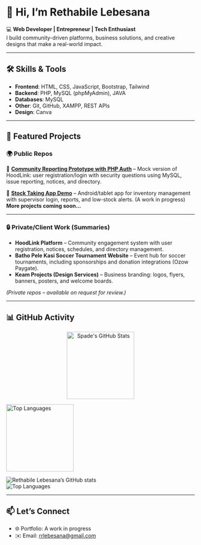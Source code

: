 # 👋 Hi, I’m Rethabile Lebesana  

💻 **Web Developer | Entrepreneur | Tech Enthusiast**  
I build community-driven platforms, business solutions, and creative designs that make a real-world impact.  

---

## 🛠️ Skills & Tools  
- **Frontend**: HTML, CSS, JavaScript, Bootstrap, Tailwind  
- **Backend**: PHP, MySQL (phpMyAdmin), JAVA  
- **Databases**: MySQL 
- **Other**: Git, GitHub, XAMPP, REST APIs  
- **Design**: Canva  

---

## 🚀 Featured Projects  

### 🌍 Public Repos  
  
📂 [**Community Reporting Prototype with PHP Auth**](#) – Mock version of HoodLink: user registration/login with security questions using MySQL, issue reporting, notices, and directory.

📂 [**Stock Taking App Demo**](#) – Android/tablet app for inventory management with supervisor login, reports, and low-stock alerts. (A work in progress)
**More projects coming soon...**

---

### 🔒 Private/Client Work (Summaries)  
- **HoodLink Platform** – Community engagement system with user registration, notices, schedules, and directory management.  
- **Batho Pele Kasi Soccer Tournament Website** – Event hub for soccer tournaments, including sponsorships and donation integrations (Ozow Paygate).  
- **Keam Projects (Design Services)** – Business branding: logos, flyers, banners, posters, and welcome boards.  

*(Private repos – available on request for review.)*  

---

## 📊 GitHub Activity
<p align="center">
  <!-- GitHub Stats -->
  <img 
       src="https://github-readme-stats.vercel.app/api?username=SpadeKeam&show_icons=true&theme=tokyonight&title_color=40E0D0&icon_color=40E0D0&text_color=FFFFFF&bg_color=0D1117" 
       alt="Spade's GitHub Stats" 
       height="180" />
  
  <!-- Most Used Languages -->
  <img 
       src="https://github-readme-stats.vercel.app/api/top-langs/?username=SpadeKeam&layout=compact&langs_count=8&theme=tokyonight&title_color=40E0D0&text_color=FFFFFF&bg_color=0D1117" 
       alt="Top Languages" 
       height="180" />
</p>

![Rethabile Lebesana’s GitHub stats](https://github-readme-stats.vercel.app/api?username=Rethabile-Lebesana&show_icons=true&theme=radical)  
![Top Languages](https://github-readme-stats.vercel.app/api/top-langs/?username=Rethabile-Lebesana&layout=compact&theme=radical)  

---

## 📫 Let’s Connect  
- 🌐 Portfolio: A work in progress
- ✉️ Email: rrlebesana@gmail.com  


<!--
**Rethabile-Lebesana/Rethabile-Lebesana** is a ✨ _special_ ✨ repository because its `README.md` (this file) appears on your GitHub profile.

Here are some ideas to get you started:

- 🔭 I’m currently working on ...
- 🌱 I’m currently learning ...
- 👯 I’m looking to collaborate on ...
- 🤔 I’m looking for help with ...
- 💬 Ask me about ...
- 📫 How to reach me: ...
- 😄 Pronouns: ...
- ⚡ Fun fact: ...
-->
